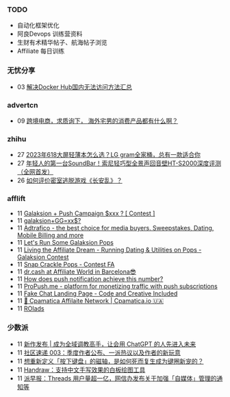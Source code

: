 ### TODO
-  自动化框架优化
-  阿良Devops 训练营资料
-  生财有术精华帖子、航海帖子浏览
-  Affiliate 每日训练

### 无忧分享
<!-- ruyo:START -->
-  03 [解决Docker Hub国内无法访问方法汇总](https://51.ruyo.net/18416.html)<!-- ruyo:END -->

### advertcn
<!-- advertcn:START -->
-  09 [跨境电商，求质询下， 海外宅男的消费产品都有什么啊？](https://www.advertcn.com/forum.php?mod=viewthread&tid=111133)<!-- advertcn:END -->

### zhihu
<!-- zhihu:START -->
-  27 [2023年618大屏轻薄本怎么选？LG gram全家桶，总有一款适合你](http://zhuanlan.zhihu.com/p/632641888?utm_campaign=rss&utm_medium=rss&utm_source=rss&utm_content=title)
-  27 [年轻人的第一台SoundBar！索尼轻巧型全景声回音壁HT-S2000深度评测（全网首发）](http://zhuanlan.zhihu.com/p/630990296?utm_campaign=rss&utm_medium=rss&utm_source=rss&utm_content=title)
-  26 [如何评价密室逃脱游戏《长安乱》？](http://www.zhihu.com/question/563950552/answer/3045961312?utm_campaign=rss&utm_medium=rss&utm_source=rss&utm_content=title)<!-- zhihu:END -->

### afflift
<!-- afflift:START -->
-  11 [Galaksion + Push Campaign $xxx ? [ Contest ]](https://afflift.com/f/threads/galaksion-push-campaign-xxx-contest.11223/?utm_source=rss&utm_medium=rss)
-  11 [galaksion+GG=xx$?](https://afflift.com/f/threads/galaksion-gg-xx.11220/?utm_source=rss&utm_medium=rss)
-  11 [Adtrafico - the best choice for media buyers. Sweepstakes, Dating, Mobile Billing and more](https://afflift.com/f/threads/adtrafico-the-best-choice-for-media-buyers-sweepstakes-dating-mobile-billing-and-more.4312/?utm_source=rss&utm_medium=rss)
-  11 [Let&#39;s Run Some Galaksion Pops](https://afflift.com/f/threads/lets-run-some-galaksion-pops.11251/?utm_source=rss&utm_medium=rss)
-  11 [Living the Affiliate Dream - Running Dating &amp; Utilities on Pops - Galaksion Contest](https://afflift.com/f/threads/living-the-affiliate-dream-running-dating-utilities-on-pops-galaksion-contest.11243/?utm_source=rss&utm_medium=rss)
-  11 [Snap Crackle Pops - Contest FA](https://afflift.com/f/threads/snap-crackle-pops-contest-fa.11235/?utm_source=rss&utm_medium=rss)
-  11 [dr.cash at Affiliate World in Barcelona😎](https://afflift.com/f/threads/dr-cash-at-affiliate-world-in-barcelona%F0%9F%98%8E.11110/?utm_source=rss&utm_medium=rss)
-  11 [How does push notification achieve this number?](https://afflift.com/f/threads/how-does-push-notification-achieve-this-number.10924/?utm_source=rss&utm_medium=rss)
-  11 [ProPush.me - platform for monetizing traffic with push subscriptions](https://afflift.com/f/threads/propush-me-platform-for-monetizing-traffic-with-push-subscriptions.2352/?utm_source=rss&utm_medium=rss)
-  11 [Fake Chat Landing Page - Code and Creative Included](https://afflift.com/f/threads/fake-chat-landing-page-code-and-creative-included.3884/?utm_source=rss&utm_medium=rss)
-  11 [💸 Cpamatica Affilaite Network | Cpamatica.io 🇺🇦](https://afflift.com/f/threads/%F0%9F%92%B8-cpamatica-affilaite-network-cpamatica-io-%F0%9F%87%BA%F0%9F%87%A6.8489/?utm_source=rss&utm_medium=rss)
-  11 [ROIads](https://afflift.com/f/threads/roiads.11259/?utm_source=rss&utm_medium=rss)<!-- afflift:END -->

### 少数派
<!-- sspai:START -->
-  11 [新作发布 | 成为全域调教高手，让会用 ChatGPT 的人先进入未来](https://sspai.com/post/81052)
-  11 [社区速递 003：季度作者公布、一派热议以及作者的新玩意](https://sspai.com/post/81041)
-  11 [想重新定义「按下键盘」的磁轴，是如何死而复生成为键圈新宠的？](https://sspai.com/post/80940)
-  11 [Handraw：支持中文手写效果的白板绘图工具](https://sspai.com/post/80459)
-  11 [派早报：Threads 用户量超一亿，网信办发布关于加强「自媒体」管理的通知等](https://sspai.com/post/81037)<!-- sspai:END -->
